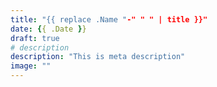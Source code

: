 ```yaml
---
title: "{{ replace .Name "-" " " | title }}"
date: {{ .Date }}
draft: true
# description
description: "This is meta description"
image: ""
---
```

